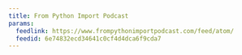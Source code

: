 ```yaml
---
title: From Python Import Podcast
params:
  feedlink: https://www.frompythonimportpodcast.com/feed/atom/
  feedid: 6e74832ecd34641c0cf4d4dca6f9cda7
---
```

